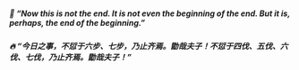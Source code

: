 #####  💪 “Now this is not the end. It is not even the beginning of the end. But it is, perhaps, the end of the beginning.”
#####  🔥 “今日之事，不愆于六步、七步，乃止齐焉。勖哉夫子！不愆于四伐、五伐、六伐、七伐，乃止齐焉。勖哉夫子！”
